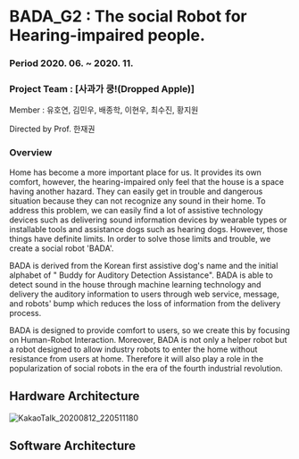 # BADA_G2 : The social Robot for Hearing-impaired people.

### Period 2020. 06. ~ 2020. 11.

### Project Team : [사과가 쿵!(Dropped Apple)]

Member : 유호연, 김민우, 배종학, 이현우, 최수진, 황지원

Directed by Prof. 한재권

### Overview

Home has become a more important place for us. It provides its own comfort, however, the hearing-impaired only feel that the house is a space having another hazard. They can easily get in trouble and dangerous situation because they can not recognize any sound in their home. To address this problem, we can easily find a lot of assistive technology devices such as delivering sound information devices by wearable types or installable tools and assistance dogs such as hearing dogs. However, those things have definite limits. In order to solve those limits and trouble, we create a social robot 'BADA'.

 BADA is derived from the Korean first assistive dog's name and the initial alphabet of " Buddy for Auditory Detection Assistance". BADA  is able to detect sound in the house through machine learning technology and delivery the auditory information to users through web service, message, and robots' bump which reduces the loss of information from the delivery process.
 
 BADA is designed to provide comfort to users, so we create this by focusing on Human-Robot Interaction. Moreover, BADA is not only a helper robot but a robot designed to allow industry robots to enter the home without resistance from users at home. Therefore it will also play a role in the popularization of social robots in the era of the fourth industrial revolution.
 
 
## Hardware Architecture

![KakaoTalk_20200812_220511180](https://user-images.githubusercontent.com/56077549/91383658-a2deb000-e867-11ea-8e3f-9ff4dd3d646e.png)


## Software Architecture


